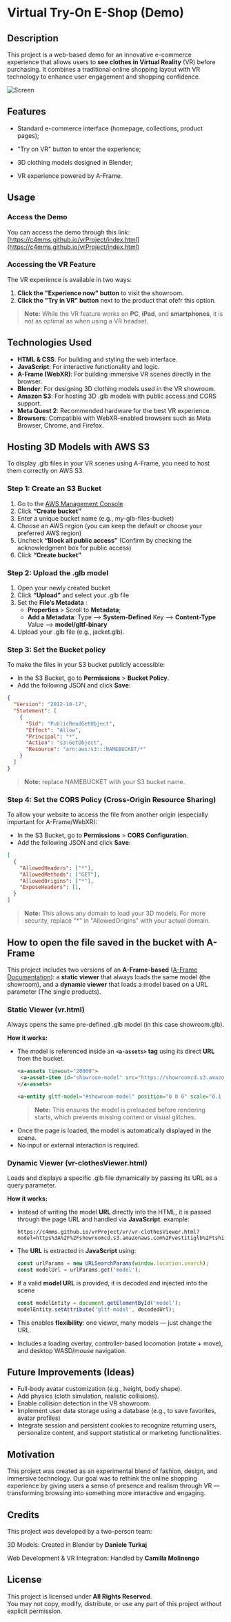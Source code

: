 # Virtual Try-On E-Shop (Demo)
## Description
This project is a web-based demo for an innovative e-commerce experience that allows users to **see clothes in Virtual Reality** (VR) before purchasing.
It combines a traditional online shopping layout with VR technology to enhance user engagement and shopping confidence.

![Screen](img/Screen_Demo.jpeg)

## Features
- Standard e-commerce interface (homepage, collections, product pages);

- "Try on VR" button to enter the experience;

- 3D clothing models designed in Blender;

- VR experience powered by A-Frame.

## Usage
### Access the Demo
You can access the demo through this link:  
[https://c4mms.github.io/vrProject/index.html](https://c4mms.github.io/vrProject/index.html)


### Accessing the VR Feature
The VR experience is available in two ways:
  1. **Click the "Experience now" button** to visit the showroom.
  2. **Click the "Try in VR" button** next to the product that ofefr this option.

> **Note:** While the VR feature works on **PC**, **iPad**, and **smartphones**, it is not as optimal as when using a VR headset.


## Technologies Used
- **HTML & CSS**: For building and styling the web interface.
- **JavaScript**: For interactive functionality and logic.
- **A-Frame (WebXR)**: For building immersive VR scenes directly in the browser.
- **Blender**: For designing 3D clothing models used in the VR showroom.
- **Amazon S3**: For hosting 3D .glb models with public access and CORS support.
- **Meta Quest 2**: Recommended hardware for the best VR experience.
- **Browsers**: Compatible with WebXR-enabled browsers such as Meta Browser, Chrome, and Firefox.
  
## Hosting 3D Models with AWS S3
To display .glb files in your VR scenes using A-Frame, you need to host them correctly on AWS S3.

### Step 1: Create an S3 Bucket
1. Go to the [ AWS Management Console](https://eu-north-1.console.aws.amazon.com/s3/home?region=eu-north-1)
2. Click **“Create bucket”**
3. Enter a unique bucket name (e.g., my-glb-files-bucket)
4. Choose an AWS region (you can keep the default or choose your preferred AWS region)
5. Uncheck **“Block all public access”** (Confirm by checking the acknowledgment box for public access)
7. Click **“Create bucket”**


### Step 2: Upload the .glb model
1. Open your newly created bucket
2. Click **“Upload”** and select your .glb file
3. Set the **File’s Metadata** :
   - **Properties** > Scroll to **Metadata**;
   - **Add a Metadata**:   Type --> **System-Defined**      Key --> **Content-Type**      Value --> **model/gltf-binary**
4. Upload your .glb file (e.g., jacket.glb).


### Step 3: Set the Bucket policy
To make the files in your S3 bucket publicly accessible:

- In the S3 Bucket, go to **Permissions** > **Bucket Policy**.
- Add the following JSON and click **Save**:
```json
{
  "Version": "2012-10-17",
  "Statement": [
    {
      "Sid": "PublicReadGetObject",
      "Effect": "Allow",
      "Principal": "*",
      "Action": "s3:GetObject",
      "Resource": "arn:aws:s3:::NAMEBUCKET/*"
    }
  ]
}
 ```
> **Note:** replace NAMEBUCKET with your S3 bucket name.

### Step 4: Set the CORS Policy (Cross-Origin Resource Sharing)
To allow your website to access the file from another origin (especially important for A-Frame/WebXR):

- In the S3 Bucket, go to **Permissions** > **CORS Configuration**.
- Add the following JSON and click **Save**:
```json
[
  {
    "AllowedHeaders": ["*"],
    "AllowedMethods": ["GET"],
    "AllowedOrigins": ["*"],
    "ExposeHeaders": [],
  }
]
 ```
  > **Note:** This allows any domain to load your 3D models. For more security, replace "*" in "AllowedOrigins" with your actual domain.

## How to open the file saved in the bucket with A-Frame
This project includes two versions of an **A-Frame-based** ([A-Frame Documentation](https://aframe.io/)): a **static viewer** that always loads the same model (the showroom), and a **dynamic viewer** that loads a model based on a URL parameter (The single products).

### Static Viewer (vr.html)
Always opens the same pre-defined .glb model (in this case showroom.glb).

 **How it works:**
 - The model is referenced inside an **`<a-assets>` tag** using its direct **URL** from the bucket.
   ``` html
   <a-assets timeout="20000">
    <a-asset-item id="showroom-model" src="https://showroomcd.s3.amazonaws.com/showroom.glb"></a-asset-item>
   </a-assets>
   
   <a-entity gltf-model="#showroom-model" position="0 0 0" scale="0.1 0.1 0.1"></a-entity>
   
   ```
    >**Note:** This ensures the model is preloaded before rendering starts, which prevents missing content or visual glitches.
 - Once the page is loaded, the model is automatically displayed in the scene.
 - No input or external interaction is required.

### Dynamic Viewer (vr-clothesViewer.html)
Loads and displays a specific .glb file dynamically by passing its URL as a query parameter.

**How it works:**
- Instead of writing the model **URL** directly into the HTML, it is passed through the page URL and handled via **JavaScript**.
  example:
  ``` URL
  https://c4mms.github.io/vrProject/vr/vr-clothesViewer.html?model=https%3A%2F%2Fshowroomcd.s3.amazonaws.com%2Fvestitiglb%2Ftshirt.glb
   ```
  
- The **URL** is extracted in **JavaScript** using:
  ``` javascript
  const urlParams = new URLSearchParams(window.location.search);
  const modelUrl = urlParams.get('model');
   ```
- If a valid **model URL** is provided, it is decoded and injected into the scene
  ``` javascript
  const modelEntity = document.getElementById('model');
  modelEntity.setAttribute('gltf-model', decodedUrl);
  ```
- This enables **flexibility**: one viewer, many models — just change the URL.
- Includes a loading overlay, controller-based locomotion (rotate + move), and desktop WASD/mouse navigation.

## Future Improvements (Ideas)

- Full-body avatar customization (e.g., height, body shape).
- Add physics (cloth simulation, realistic collisions).
- Enable collision detection in the VR showroom.
- Implement user data storage using a database (e.g., to save favorites, avatar profiles)
- Integrate session and persistent cookies to recognize returning users, personalize content, and support statistical or marketing functionalities.

## Motivation

This project was created as an experimental blend of fashion, design, and immersive technology. Our goal was to rethink the online shopping experience by giving users a sense of presence and realism through VR — transforming browsing into something more interactive and engaging.

## Credits

This project was developed by a two-person team:

3D Models: Created in Blender by **Daniele Turkaj**

Web Development & VR Integration: Handled by **Camilla Molinengo**

## License

This project is licensed under **All Rights Reserved**.  
You may not copy, modify, distribute, or use any part of this project without explicit permission.
